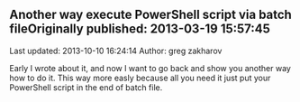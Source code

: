## Another way execute PowerShell script via batch fileOriginally published: 2013-03-19 15:57:45 
Last updated: 2013-10-10 16:24:14 
Author: greg zakharov 
 
Early I wrote about it, and now I want to go back and show you another way how to do it. This way more easly because all you need it just put your PowerShell script in the end of batch file.